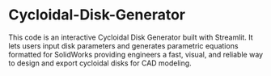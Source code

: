 # Cycloidal-Disk-Generator
This code is an interactive Cycloidal Disk Generator built with Streamlit. It lets users input disk parameters and generates parametric  equations formatted for SolidWorks providing engineers a fast, visual, and reliable way to design and export cycloidal disks for CAD modeling.
